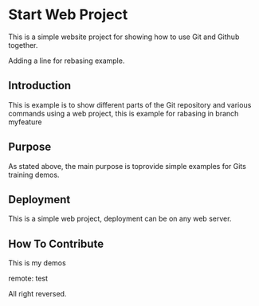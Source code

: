 # Start Web Project

This is a simple website project for showing how to use Git and Github together.

Adding a line for rebasing example.

## Introduction

This is example is to show different parts of the Git repository and various commands using a web project, this is example for rabasing in branch myfeature

## Purpose

As stated above, the main purpose is toprovide simple examples for Gits training demos.

## Deployment

This is a simple web project, deployment can be on any web server.

## How To Contribute

This is my demos

remote: test

All right reversed.
